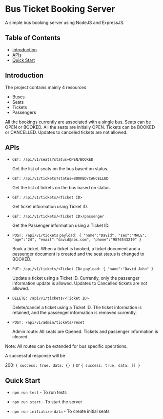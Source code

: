 # Bus Ticket Booking Server
A simple bus booking server using NodeJS and ExpressJS.

## Table of Contents

- [Introduction](#introduction)
- [APIs](#apis)
- [Quick Start](#quick-start)



## Introduction

The project contains mainly 4 resources

- Buses
- Seats
- Tickets
- Passengers

All the bookings currently are associated with a single bus.
Seats can be OPEN or BOOKED. All the seats are initially OPEN.
Tickets can be BOOKED or CANCELLED. Updates to canceled tickets are not allowed.


## APIs

- `GET: /api/v1/seats?status=OPEN/BOOKED`

  Get the list of seats on the bus based on status.

- `GET: /api/v1/tickets?status=BOOKED/CANCELLED`

  Get the list of tickets on the bus based on status.

- `GET: /api/v1/tickets/<Ticket ID>`

  Get ticket information using Ticket ID.

- `GET: /api/v1/tickets/<Ticket ID>/passenger`

  Get the Passenger information using a Ticket ID.

- `POST: /api/v1/tickets`
`payload:
{
  "name":"David",
  "sex":"MALE",
  "age":"24",
  "email":"david@abc.com",
  "phone":"9876543210"
}`

  Book a ticket. When a ticket is booked, a ticket document and a passenger document is created and the seat status is changed to BOOKED.

- `PUT: /api/v1/tickets/<Ticket ID>`
`payload:
{
  "name":"David John"
}`

  Update a ticket using a Ticket ID. Currently, only the passenger information update is allowed. Updates to Cancelled tickets are not allowed.

- `DELETE: /api/v1/tickets/<Ticket ID>`

  Delete/cancel a ticket using a Ticket ID. The ticket information is retained, and the passenger information is removed currently.

- `POST: /api/v1/admin/tickets/reset`

  Admin route: All seats are Opened. Tickets and passenger information is cleared.


Note: All routes can be extended for bus specific operations.


A successful response will be

200: `{ success: true, data: {} }` or `{ success: true, data: [] }`



## Quick Start

- `npm run test` - To run tests

- `npm run start` - To start the server

- `npm run initialize-data` - To create initial seats

